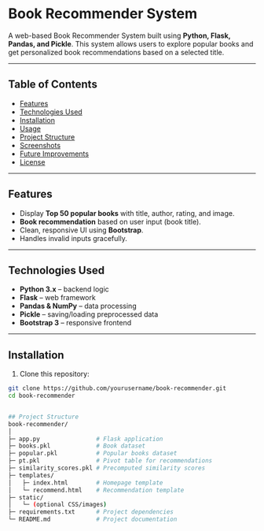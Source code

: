 # Book Recommender System

A web-based Book Recommender System built using **Python, Flask, Pandas, and Pickle**. This system allows users to explore popular books and get personalized book recommendations based on a selected title.

---

## Table of Contents
- [Features](#features)  
- [Technologies Used](#technologies-used)  
- [Installation](#installation)  
- [Usage](#usage)  
- [Project Structure](#project-structure)  
- [Screenshots](#screenshots)  
- [Future Improvements](#future-improvements)  
- [License](#license)  

---

## Features
- Display **Top 50 popular books** with title, author, rating, and image.  
- **Book recommendation** based on user input (book title).  
- Clean, responsive UI using **Bootstrap**.  
- Handles invalid inputs gracefully.  

---

## Technologies Used
- **Python 3.x** – backend logic  
- **Flask** – web framework  
- **Pandas & NumPy** – data processing  
- **Pickle** – saving/loading preprocessed data  
- **Bootstrap 3** – responsive frontend  

---

## Installation

1. Clone this repository:

```bash
git clone https://github.com/yourusername/book-recommender.git
cd book-recommender


## Project Structure
book-recommender/
│
├─ app.py                # Flask application
├─ books.pkl             # Book dataset
├─ popular.pkl           # Popular books dataset
├─ pt.pkl                # Pivot table for recommendations
├─ similarity_scores.pkl # Precomputed similarity scores
├─ templates/
│   ├─ index.html        # Homepage template
│   └─ recommend.html    # Recommendation template
├─ static/
│   └─ (optional CSS/images)
├─ requirements.txt      # Project dependencies
└─ README.md             # Project documentation

